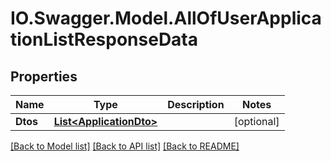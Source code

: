 # IO.Swagger.Model.AllOfUserApplicationListResponseData
## Properties

Name | Type | Description | Notes
------------ | ------------- | ------------- | -------------
**Dtos** | [**List&lt;ApplicationDto&gt;**](ApplicationDto.md) |  | [optional] 

[[Back to Model list]](../README.md#documentation-for-models) [[Back to API list]](../README.md#documentation-for-api-endpoints) [[Back to README]](../README.md)

